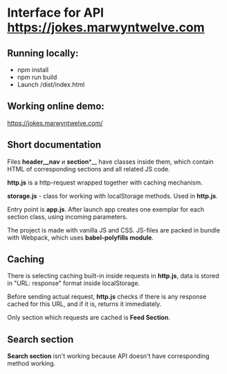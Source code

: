 # Interface for API https://jokes.marwyntwelve.com

## Running locally:

* npm install
* npm run build
* Launch /dist/index.html

## Working online demo:

https://jokes.marwyntwelve.com/

## Short documentation

Files __header__nav__ и __section__*__ have classes inside them, which contain 
HTML of corresponding sections and all related JS code.

__http.js__ is a http-request wrapped together with caching mechanism.

__storage.js__ - class for working with localStorage methods. Used in __http.js__.

Entry point is __app.js__. After launch app creates one exemplar for each section
class, using incoming parameters.

The project is made with vanilla JS and CSS. JS-files are packed in bundle with
Webpack, which uses __babel-polyfills module__.

## Caching

There is selecting caching built-in inside requests in __http.js__, data is
stored in "URL: response" format inside localStorage.

Before sending actual request, __http.js__ checks if there is any response
cached for this URL, and if it is, returns it immediately.

Only section which requests are cached is __Feed Section__.

## Search section

__Search section__ isn't working because API doesn't have corresponding method working.
